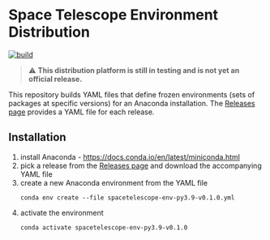 # Space Telescope Environment Distribution

[![build](https://github.com/spacetelescope/spacetelescope-env-distribution/actions/workflows/build.yml/badge.svg?event=release)](https://github.com/spacetelescope/spacetelescope-env-distribution/actions/workflows/build.yml)

> :warning: **This distribution platform is still in testing and is not yet an official release.**

This repository builds YAML files that define frozen environments (sets of packages at specific versions) for an
Anaconda installation. The [Releases page](https://github.com/spacetelescope/spacetelescope-env-distribution/releases)
provides a YAML file for each release.

## Installation

1. install Anaconda - https://docs.conda.io/en/latest/miniconda.html
2. pick a release from the [Releases page](https://github.com/spacetelescope/spacetelescope-env-distribution/releases)
   and download the accompanying YAML file
3. create a new Anaconda environment from the YAML file
   ```shell
   conda env create --file spacetelescope-env-py3.9-v0.1.0.yml
   ```
4. activate the environment
   ```shell
   conda activate spacetelescope-env-py3.9-v0.1.0
   ```
